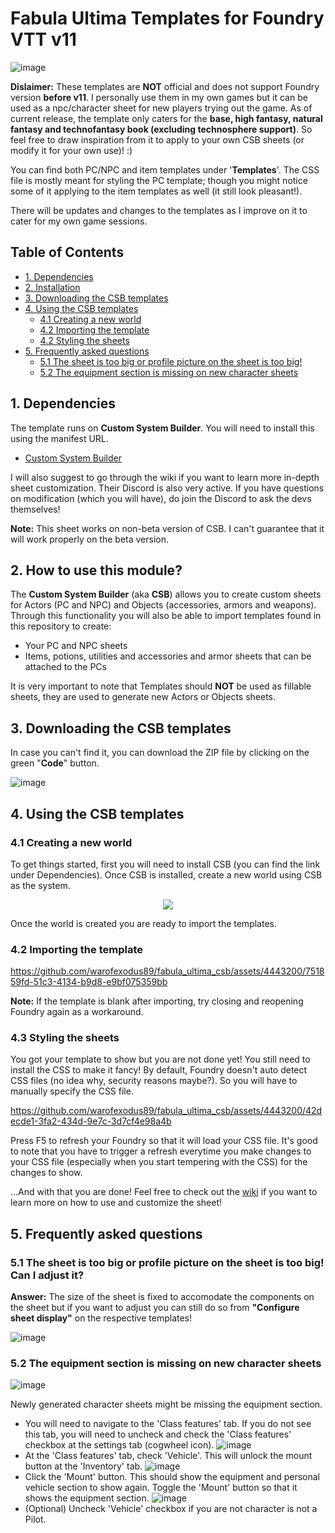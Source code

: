 # Fabula Ultima Templates for Foundry VTT v11

![image](https://github.com/warofexodus89/fabula_ultima_csb/assets/4443200/98e24042-307e-4551-8375-5dc187e565c3)

**Dislaimer:** These templates are **NOT** official and does not support Foundry version **before v11**. I personally use them in my own games but it can be used as a npc/character sheet for new players trying out the game. As of current release, the template only caters for the **base, high fantasy, natural fantasy and technofantasy book (excluding technosphere support)**. So feel free to draw inspiration from it to apply to your own CSB sheets (or modify it for your own use)! :)

You can find both PC/NPC and item templates under '**Templates**'. The CSS file is mostly meant for styling the PC template; though you might notice some of it applying to the item templates as well (it still look pleasant!).

There will be updates and changes to the templates as I improve on it to cater for my own game sessions. 

## Table of Contents

- [1. Dependencies](https://github.com/warofexodus89/fabula_ultima_csb/edit/main/README.md#1-dependencies)
- [2. Installation](https://github.com/warofexodus89/fabula_ultima_csb/edit/main/README.md#2-how-to-use-this-module)
- [3. Downloading the CSB templates](https://github.com/warofexodus89/fabula_ultima_csb/edit/main/README.md#3-downloading-the-csb-templates)
- [4. Using the CSB templates](https://github.com/warofexodus89/fabula_ultima_csb/edit/main/README.md#3-using-the-csb-templates)
  - [4.1  Creating a new world](https://github.com/warofexodus89/fabula_ultima_csb/edit/main/README.md#31-creating-a-new-world)
  - [4.2 Importing the template](https://github.com/warofexodus89/fabula_ultima_csb/edit/main/README.md#32-importing-the-template)
  - [4.2 Styling the sheets](https://github.com/warofexodus89/fabula_ultima_csb/edit/main/README.md#33-styling-the-sheets)
- [5. Frequently asked questions](https://github.com/warofexodus89/fabula_ultima_csb/blob/main/README.md#5-frequently-asked-questions)
  - [5.1 The sheet is too big or profile picture on the sheet is too big! ](https://github.com/warofexodus89/fabula_ultima_csb/blob/main/README.md#52-the-sheet-is-too-big-or-profile-picture-on-the-sheet-is-too-big)
  - [5.2 The equipment section is missing on new character sheets ](https://github.com/warofexodus89/fabula_ultima_csb/blob/main/README.md#52-the-equipment-section-is-missing-on-new-character-sheets)

## 1. Dependencies

The template runs on **Custom System Builder**. You will need to install this using the manifest URL.

- [Custom System Builder](https://gitlab.com/custom-system-builder/custom-system-builder/-/tree/main#how-to-install-the-system)

I will also suggest to go through the wiki if you want to learn more in-depth sheet customization. Their Discord is also very active. If you have questions on modification (which you will have), do join the Discord to ask the devs themselves!

**Note:** This sheet works on non-beta version of CSB. I can't guarantee that it will work properly on the beta version.


## 2. How to use this module?

The **Custom System Builder** (aka **CSB**) allows you to create custom sheets for Actors (PC and NPC) and Objects (accessories, armors and weapons). Through this functionality you will also be able to import templates found in this repository to create:

- Your PC and NPC sheets
- Items, potions, utilities and accessories and armor sheets that can be attached to the PCs

It is very important to note that Templates should **NOT** be used as fillable sheets, they are used to generate new Actors or Objects sheets.

## 3. Downloading the CSB templates

In case you can't find it, you can download the ZIP file by clicking on the green "**Code**" button.

![image](https://github.com/warofexodus89/fabula_ultima_csb/assets/4443200/397bc943-e0f7-455c-bfb4-cd217c3db2e5)


## 4. Using the CSB templates

### 4.1 Creating a new world

To get things started, first you will need to install CSB (you can find the link under Dependencies). Once CSB is installed, create a new world using CSB as the system.

<p align="center"><img src="../media/create_world.png"></p>

Once the world is created you are ready to import the templates.

### 4.2 Importing the template

https://github.com/warofexodus89/fabula_ultima_csb/assets/4443200/751859fd-51c3-4134-b9d8-e9bf075359bb

**Note:** If the template is blank after importing, try closing and reopening Foundry again as a workaround.

### 4.3 Styling the sheets

You got your template to show but you are not done yet! You still need to install the CSS to make it fancy! By default, Foundry doesn't auto detect CSS files (no idea why, security reasons maybe?). So you will have to manually specify the CSS file.

https://github.com/warofexodus89/fabula_ultima_csb/assets/4443200/42decde1-3fa2-434d-9e7c-3d7cf4e98a4b

Press F5 to refresh your Foundry so that it will load your CSS file. It's good to note that you have to trigger a refresh everytime you make changes to your CSS file (especially when you start tempering with the CSS) for the changes to show.

...And with that you are done! Feel free to check out the [wiki](https://github.com/warofexodus89/fabula_ultima_csb/wiki) if you want to learn more on how to use and customize the sheet!

## 5. Frequently asked questions

### 5.1 The sheet is too big or profile picture on the sheet is too big! Can I adjust it?

**Answer:** The size of the sheet is fixed to accomodate the components on the sheet but if you want to adjust you can still do so from **"Configure sheet display"** on the respective templates!

![image](https://github.com/warofexodus89/fabula_ultima_csb/assets/4443200/8b96a6c3-a32b-474f-be99-3eb42279a2bd)

### 5.2 The equipment section is missing on new character sheets

![image](https://github.com/warofexodus89/fabula_ultima_csb/assets/4443200/5b4b2964-8c20-4d6a-97ae-0dcb3b16d35d)

Newly generated character sheets might be missing the equipment section. 

- You will need to navigate to the 'Class features' tab. If you do not see this tab, you will need to uncheck and check the 'Class features' checkbox at the settings tab (cogwheel icon). ![image](https://github.com/warofexodus89/fabula_ultima_csb/assets/4443200/72ab097f-0cef-4d6d-941e-80fabddfe906)
- At the 'Class features' tab, check 'Vehicle'. This will unlock the mount button at the 'Inventory' tab. ![image](https://github.com/warofexodus89/fabula_ultima_csb/assets/4443200/00ffffb1-471d-4959-85dc-ed24160a8539)
- Click the 'Mount' button. This should show the equipment and personal vehicle section to show again. Toggle the 'Mount' button so that it shows the equipment section. ![image](https://github.com/warofexodus89/fabula_ultima_csb/assets/4443200/95d030b8-c9d9-465f-85e7-cba6492836e0)
- (Optional) Uncheck 'Vehicle' checkbox if you are not character is not a Pilot.

  
